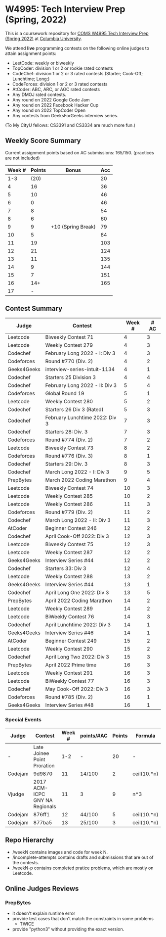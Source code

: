 # W4995: Tech Interview Prep (Spring, 2022)

This is a coursework repository for [COMS W4995 Tech Interview Prep (Spring 2022)](http://www.columbia.edu/cu/bulletin/uwb/#/cu/bulletin/uwb/subj/COMS/W4995-20221-014) at [Columbia University](http://columbia.edu/).

We attend **live** programming contests on the following online judges to attain assignment points:

- LeetCode: weekly or biweekly
- TopCoder: division 1 or 2 or rookie rated contests
- CodeChef: division 1 or 2 or 3 rated contests (Starter; Cook-Off; Lunchtime; Long;)
- CodeForces: division 1 or 2 or 3 rated contests
- AtCoder: ABC, ARC, or AGC rated contests
- Any DMOJ rated contests.
- Any round on 2022 Google Code Jam
- Any round on 2022 Facebook Hacker Cup
- Any round on 2022 TopCoder Open
- Any contests from GeeksForGeeks interview series.

(To My CityU fellows: CS3391 and CS3334 are much more fun.)

## Weekly Score Summary

Current assignment points based on AC submissions: 165/150.
(practices are not included)

| Week # | Points | Bonus              | Acc |
| ------ | ------ | ------------------ | --- |
| 1-3    | (20)   |                    | 20  |
| 4      | 16     |                    | 36  |
| 5      | 10     |                    | 46  |
| 6      | 0      |                    | 46  |
| 7      | 8      |                    | 54  |
| 8      | 6      |                    | 60  |
| 9      | 9      | +10 (Spring Break) | 79  |
| 10     | 5      |                    | 84  |
| 11     | 19     |                    | 103 |
| 12     | 21     |                    | 124 |
| 13     | 11     |                    | 135 |
| 14     | 9      |                    | 144 |
| 15     | 7      |                    | 151 |
| 16     | 14+    |                    | 165 |
| 17     | -      |                    |     |

## Contest Summary

| Judge       | Contest                        | Week # | # AC |
| ----------- | ------------------------------ | ------ | ---- |
| Leetcode    | Biweekly Contest 71            | 4      | 3    |
| Leetcode    | Weekly Contest 279             | 4      | 3    |
| Codechef    | February Long 2022 - I: Div 3  | 4      | 3    |
| Codeforces  | Round #770 (Div. 2)            | 4      | 2    |
| Geeks4Geeks | interview-series-intuit-1134   | 4      | 1    |
| Codechef    | Starters 25 Division 3         | 4      | 4    |
| Codechef    | February Long 2022 - II: Div 3 | 5      | 4    |
| Codeforces  | Global Round 19                | 5      | 1    |
| Leetcode    | Weekly Contest 280             | 5      | 2    |
| Codechef    | Starters 26 Div 3 (Rated)      | 5      | 3    |
| Codechef    | February Lunchtime 2022: Div 3 | 7      | 3    |
| Codechef    | Starters 28: Div. 3            | 7      | 3    |
| Codeforces  | Round #774 (Div. 2)            | 7      | 2    |
| Leetcode    | Biweekly Contest 73            | 8      | 2    |
| Codeforces  | Round #776 (Div. 3)            | 8      | 1    |
| Codechef    | Starters 29: Div. 3            | 8      | 3    |
| Codechef    | March Long 2022 - I: Div 3     | 9      | 5    |
| PrepBytes   | March 2022 Coding Marathon     | 9      | 4    |
| Leetcode    | Biweekly Contest 74            | 10     | 3    |
| Leetcode    | Weekly Contest 285             | 10     | 2    |
| Leetcode    | Weekly Contest 286             | 11     | 3    |
| Codeforces  | Round #779 (Div. 2)            | 11     | 2    |
| Codechef    | March Long 2022 - II: Div 3    | 11     | 3    |
| AtCoder     | Beginner Contest 246           | 12     | 2    |
| Codechef    | April Cook-Off 2022: Div 3     | 12     | 3    |
| Leetcode    | Biweekly Contest 75            | 12     | 3    |
| Leetcode    | Weekly Contest 287             | 12     | 2    |
| Geeks4Geeks | Interview Series #44           | 12     | 2    |
| Codechef    | Starters 33: Div 3             | 12     | 4    |
| Leetcode    | Weekly Contest 288             | 13     | 2    |
| Geeks4Geeks | Interview Series #44           | 13     | 1    |
| Codechef    | April Long One 2022: Div 3     | 13     | 5    |
| PrepBytes   | April 2022 Coding Marathon     | 14     | 2    |
| Leetcode    | Weekly Contest 289             | 14     | 2    |
| Leetcode    | BiWeekly Contest 76            | 14     | 3    |
| Codechef    | April Lunchtime 2022: Div 3    | 14     | 1    |
| Geeks4Geeks | Interview Series #46           | 14     | 1    |
| AtCoder     | Beginner Contest 249           | 15     | 2    |
| Leetcode    | Weekly Contest 290             | 15     | 2    |
| Codechef    | April Long Two 2022: Div 3     | 15     | 3    |
| PrepBytes   | April 2022 Prime time          | 16     | 3    |
| Leetcode    | Weekly Contest 291             | 16     | 3    |
| Leetcode    | BiWeekly Contest 77            | 16     | 3    |
| Codechef    | May Cook-Off 2022: Div 3       | 16     | 3    |
| Codeforces  | Round #785 (Div. 2)            | 16     | 1    |
| Geeks4Geeks | Interview Series #48           | 16     | 1    |

<!--
Code Mania is unrated!!! 🤦
| Judge    | Contest                   | Week # | # AC |
| -------- | ------------------------- | ------ | ---- |
| Codechef | Code Mania 3 Apr COMA2022 | 12     | 2    |
-->

### Special Events

| Judge   | Contest                        | Week # | points/#AC | Points | Formula     |
| ------- | ------------------------------ | ------ | ---------- | ------ | ----------- |
| -       | Late Joinee Point Proration    | 1-2    | -          | 20     | -           |
| Codejam | 9d9870                         | 11     | 14/100     | 2      | ceil(10.*n) |
| Vjudge  | 2017 ACM-ICPC GNY NA Regionals | 11     | 3          | 9      | n*3         |
| Codejam | 876ff1                         | 12     | 44/100     | 5      | ceil(10.*n) |
| Codejam | 877ba5                         | 13     | 25/100     | 3      | ceil(10.*n) |


## Repo Hierarchy

- /weekN contains images and code for week N.
- /incomplete-attempts contains drafts and submissions that are out of the contests.
- /weekN-p contains completed pratice problems, which are mostly on Leetcode.

## Online Judges Reviews

### PrepBytes

- it doesn't explain runtime error
- provide test cases that don't match the constraints in some problems
  - TWICE
- provide "python3" without providing the exact version.
